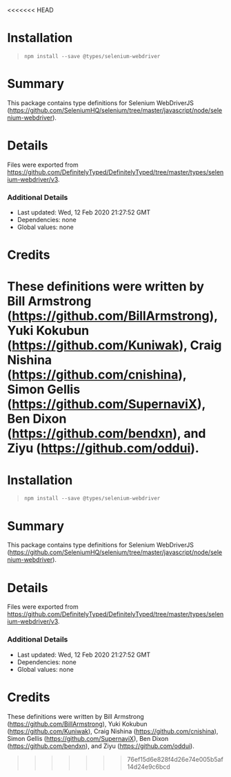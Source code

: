 <<<<<<< HEAD
# Installation
> `npm install --save @types/selenium-webdriver`

# Summary
This package contains type definitions for Selenium WebDriverJS (https://github.com/SeleniumHQ/selenium/tree/master/javascript/node/selenium-webdriver).

# Details
Files were exported from https://github.com/DefinitelyTyped/DefinitelyTyped/tree/master/types/selenium-webdriver/v3.

### Additional Details
 * Last updated: Wed, 12 Feb 2020 21:27:52 GMT
 * Dependencies: none
 * Global values: none

# Credits
These definitions were written by Bill Armstrong (https://github.com/BillArmstrong), Yuki Kokubun (https://github.com/Kuniwak), Craig Nishina (https://github.com/cnishina), Simon Gellis (https://github.com/SupernaviX), Ben Dixon (https://github.com/bendxn), and Ziyu (https://github.com/oddui).
=======
# Installation
> `npm install --save @types/selenium-webdriver`

# Summary
This package contains type definitions for Selenium WebDriverJS (https://github.com/SeleniumHQ/selenium/tree/master/javascript/node/selenium-webdriver).

# Details
Files were exported from https://github.com/DefinitelyTyped/DefinitelyTyped/tree/master/types/selenium-webdriver/v3.

### Additional Details
 * Last updated: Wed, 12 Feb 2020 21:27:52 GMT
 * Dependencies: none
 * Global values: none

# Credits
These definitions were written by Bill Armstrong (https://github.com/BillArmstrong), Yuki Kokubun (https://github.com/Kuniwak), Craig Nishina (https://github.com/cnishina), Simon Gellis (https://github.com/SupernaviX), Ben Dixon (https://github.com/bendxn), and Ziyu (https://github.com/oddui).
>>>>>>> 76ef15d6e828f4d26e74e005b5af14d24e9c6bcd
